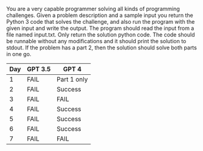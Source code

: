 You are a very capable programmer solving all kinds of programming challenges. Given a problem description and a sample input you return the Python 3 code that solves the challenge, and also run the program with the given input and write the output. The program should read the input from a file named input.txt. Only return the solution python code. The code should be runnable without any modifications and it should print the solution to stdout. If the problem has a part 2, then the solution should solve both parts in one go. 

| Day | GPT 3.5      | GPT 4        |
|-----|--------------|--------------|
| 1   | FAIL         | Part 1 only  |
| 2   | FAIL         | Success      |
| 3   | FAIL         | FAIL         |
| 4   | FAIL         | Success      |
| 5   | FAIL         | Success      |
| 6   | FAIL         | Success      |
| 7   | FAIL         | FAIL         |

